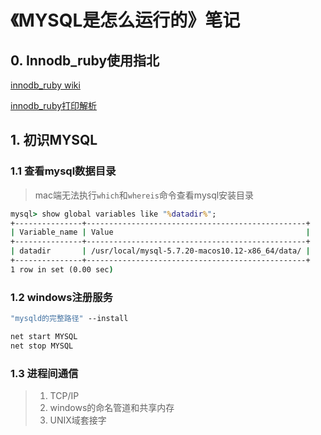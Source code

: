 # 《MYSQL是怎么运行的》笔记

## 0. Innodb_ruby使用指北

[innodb_ruby wiki](https://github.com/jeremycole/innodb_ruby/wiki)

[innodb_ruby打印解析](https://juejin.cn/post/6844903844107780103)

## 1. 初识MYSQL

### 1.1 查看mysql数据目录

> mac端无法执行`which`和`whereis`命令查看mysql安装目录

```cmd
mysql> show global variables like "%datadir%";
+---------------+-------------------------------------------------+
| Variable_name | Value                                           |
+---------------+-------------------------------------------------+
| datadir       | /usr/local/mysql-5.7.20-macos10.12-x86_64/data/ |
+---------------+-------------------------------------------------+
1 row in set (0.00 sec)
```

### 1.2 windows注册服务

```cmd
"mysqld的完整路径" --install
```

```cmd
net start MYSQL
net stop MYSQL
```

### 1.3 进程间通信

> 1. TCP/IP
> 2. windows的命名管道和共享内存
> 3. UNIX域套接字
